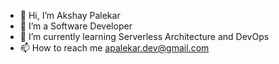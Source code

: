 - 👋 Hi, I’m Akshay Palekar
- 👀 I’m a Software Developer
- 🌱 I’m currently learning Serverless Architecture and DevOps
- 📫 How to reach me apalekar.dev@gmail.com

<!---
apalekardev/apalekardev is a ✨ special ✨ repository because its `README.md` (this file) appears on your GitHub profile.
You can click the Preview link to take a look at your changes.
--->
